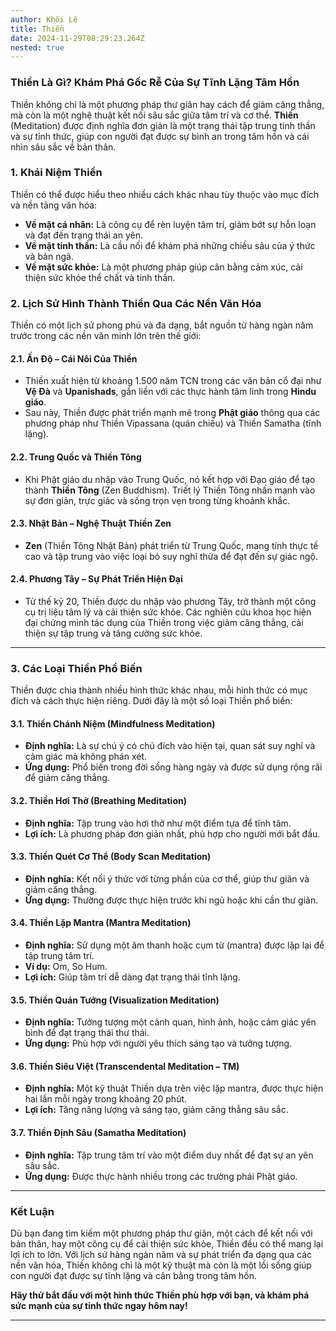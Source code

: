 ```yaml
---
author: Khôi Lê
title: Thiền
date: 2024-11-29T08:29:23.264Z
nested: true
---
```

### **Thiền Là Gì? Khám Phá Gốc Rễ Của Sự Tĩnh Lặng Tâm Hồn**  

Thiền không chỉ là một phương pháp thư giãn hay cách để giảm căng thẳng, mà còn là một nghệ thuật kết nối sâu sắc giữa tâm trí và cơ thể. **Thiền** (Meditation) được định nghĩa đơn giản là một trạng thái tập trung tinh thần và sự tỉnh thức, giúp con người đạt được sự bình an trong tâm hồn và cái nhìn sâu sắc về bản thân.  

### **1. Khái Niệm Thiền**  
Thiền có thể được hiểu theo nhiều cách khác nhau tùy thuộc vào mục đích và nền tảng văn hóa:  
- **Về mặt cá nhân:** Là công cụ để rèn luyện tâm trí, giảm bớt sự hỗn loạn và đạt đến trạng thái an yên.  
- **Về mặt tinh thần:** Là cầu nối để khám phá những chiều sâu của ý thức và bản ngã.  
- **Về mặt sức khỏe:** Là một phương pháp giúp cân bằng cảm xúc, cải thiện sức khỏe thể chất và tinh thần.  


### **2. Lịch Sử Hình Thành Thiền Qua Các Nền Văn Hóa**  
Thiền có một lịch sử phong phú và đa dạng, bắt nguồn từ hàng ngàn năm trước trong các nền văn minh lớn trên thế giới:  

#### **2.1. Ấn Độ – Cái Nôi Của Thiền**  
- Thiền xuất hiện từ khoảng 1.500 năm TCN trong các văn bản cổ đại như **Vệ Đà** và **Upanishads**, gắn liền với các thực hành tâm linh trong **Hindu giáo**.  
- Sau này, Thiền được phát triển mạnh mẽ trong **Phật giáo** thông qua các phương pháp như Thiền Vipassana (quán chiếu) và Thiền Samatha (tĩnh lặng).  

#### **2.2. Trung Quốc và Thiền Tông**  
- Khi Phật giáo du nhập vào Trung Quốc, nó kết hợp với Đạo giáo để tạo thành **Thiền Tông** (Zen Buddhism). Triết lý Thiền Tông nhấn mạnh vào sự đơn giản, trực giác và sống trọn vẹn trong từng khoảnh khắc.  

#### **2.3. Nhật Bản – Nghệ Thuật Thiền Zen**  
- **Zen** (Thiền Tông Nhật Bản) phát triển từ Trung Quốc, mang tính thực tế cao và tập trung vào việc loại bỏ suy nghĩ thừa để đạt đến sự giác ngộ.  

#### **2.4. Phương Tây – Sự Phát Triển Hiện Đại**  
- Từ thế kỷ 20, Thiền được du nhập vào phương Tây, trở thành một công cụ trị liệu tâm lý và cải thiện sức khỏe. Các nghiên cứu khoa học hiện đại chứng minh tác dụng của Thiền trong việc giảm căng thẳng, cải thiện sự tập trung và tăng cường sức khỏe.  

---

### **3. Các Loại Thiền Phổ Biến**  
Thiền được chia thành nhiều hình thức khác nhau, mỗi hình thức có mục đích và cách thực hiện riêng. Dưới đây là một số loại Thiền phổ biến:  

#### **3.1. Thiền Chánh Niệm (Mindfulness Meditation)**  
- **Định nghĩa:** Là sự chú ý có chủ đích vào hiện tại, quan sát suy nghĩ và cảm giác mà không phán xét.  
- **Ứng dụng:** Phổ biến trong đời sống hàng ngày và được sử dụng rộng rãi để giảm căng thẳng.  

#### **3.2. Thiền Hơi Thở (Breathing Meditation)**  
- **Định nghĩa:** Tập trung vào hơi thở như một điểm tựa để tĩnh tâm.  
- **Lợi ích:** Là phương pháp đơn giản nhất, phù hợp cho người mới bắt đầu.  

#### **3.3. Thiền Quét Cơ Thể (Body Scan Meditation)**  
- **Định nghĩa:** Kết nối ý thức với từng phần của cơ thể, giúp thư giãn và giảm căng thẳng.  
- **Ứng dụng:** Thường được thực hiện trước khi ngủ hoặc khi cần thư giãn.  

#### **3.4. Thiền Lặp Mantra (Mantra Meditation)**  
- **Định nghĩa:** Sử dụng một âm thanh hoặc cụm từ (mantra) được lặp lại để tập trung tâm trí.  
- **Ví dụ:** Om, So Hum.  
- **Lợi ích:** Giúp tâm trí dễ dàng đạt trạng thái tĩnh lặng.  

#### **3.5. Thiền Quán Tưởng (Visualization Meditation)**  
- **Định nghĩa:** Tưởng tượng một cảnh quan, hình ảnh, hoặc cảm giác yên bình để đạt trạng thái thư thái.  
- **Ứng dụng:** Phù hợp với người yêu thích sáng tạo và tưởng tượng.  

#### **3.6. Thiền Siêu Việt (Transcendental Meditation – TM)**  
- **Định nghĩa:** Một kỹ thuật Thiền dựa trên việc lặp mantra, được thực hiện hai lần mỗi ngày trong khoảng 20 phút.  
- **Lợi ích:** Tăng năng lượng và sáng tạo, giảm căng thẳng sâu sắc.  

#### **3.7. Thiền Định Sâu (Samatha Meditation)**  
- **Định nghĩa:** Tập trung tâm trí vào một điểm duy nhất để đạt sự an yên sâu sắc.  
- **Ứng dụng:** Được thực hành nhiều trong các trường phái Phật giáo.  

---

### **Kết Luận**  
Dù bạn đang tìm kiếm một phương pháp thư giãn, một cách để kết nối với bản thân, hay một công cụ để cải thiện sức khỏe, Thiền đều có thể mang lại lợi ích to lớn. Với lịch sử hàng ngàn năm và sự phát triển đa dạng qua các nền văn hóa, Thiền không chỉ là một kỹ thuật mà còn là một lối sống giúp con người đạt được sự tĩnh lặng và cân bằng trong tâm hồn.  

**Hãy thử bắt đầu với một hình thức Thiền phù hợp với bạn, và khám phá sức mạnh của sự tỉnh thức ngay hôm nay!**  

---  
